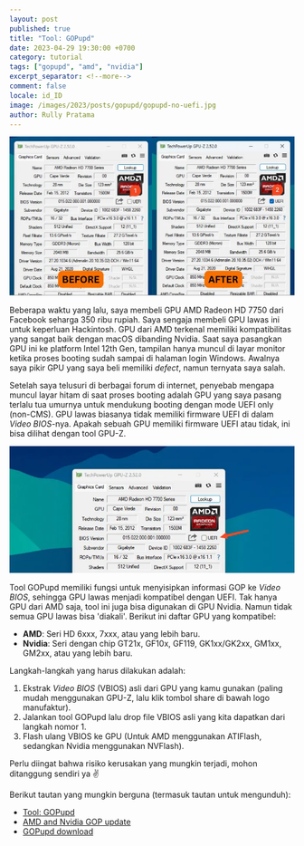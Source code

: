 ```yaml
---
layout: post
published: true
title: "Tool: GOPupd"
date: 2023-04-29 19:30:00 +0700
category: tutorial
tags: ["gopupd", "amd", "nvidia"]
excerpt_separator: <!--more-->
comment: false
locale: id_ID
image: /images/2023/posts/gopupd/gopupd-no-uefi.jpg
author: Rully Pratama
---
```


![Tampilan GPU-Z sebelum dan sesudah](/images/2023/posts/gopupd/gopupd-before-after.webp)

Beberapa waktu yang lalu, saya membeli GPU AMD Radeon HD 7750 dari Facebook seharga 350 ribu rupiah. Saya sengaja membeli GPU lawas ini untuk keperluan Hackintosh. GPU dari AMD terkenal memiliki kompatibilitas yang sangat baik dengan macOS dibanding Nvidia. Saat saya pasangkan GPU ini ke platform Intel 12th Gen, tampilan hanya muncul di layar monitor ketika proses booting sudah sampai di halaman login Windows. Awalnya saya pikir GPU yang saya beli memiliki *defect*, namun ternyata saya salah.
<!--more-->

Setelah saya telusuri di berbagai forum di internet, penyebab mengapa muncul layar hitam di saat proses booting adalah GPU yang saya pasang terlalu tua umurnya untuk mendukung booting dengan mode UEFI only (non-CMS). GPU lawas biasanya tidak memiliki firmware UEFI di dalam *Video BIOS*-nya. Apakah sebuah GPU memiliki firmware UEFI atau tidak, ini bisa dilihat dengan tool GPU-Z.

![GPU tanpa firmware UEFI](/images/2023/posts/gopupd/gopupd-no-uefi.webp)

Tool GOPupd memiliki fungsi untuk menyisipkan informasi GOP ke *Video BIOS*, sehingga GPU lawas menjadi kompatibel dengan UEFI. Tak hanya GPU dari AMD saja, tool ini juga bisa digunakan di GPU Nvidia. Namun tidak semua GPU lawas bisa 'diakali'. Berikut ini daftar GPU yang kompatibel:
- **AMD**: Seri HD 6xxx, 7xxx, atau yang lebih baru.
- **Nvidia**: Seri dengan chip GT21x, GF10x, GF119, GK1xx/GK2xx, GM1xx, GM2xx, atau yang lebih baru.

Langkah-langkah yang harus dilakukan adalah:
1. Ekstrak *Video BIOS* (VBIOS) asli dari GPU yang kamu gunakan (paling mudah menggunakan GPU-Z, lalu klik tombol share di bawah logo manufaktur).
2. Jalankan tool GOPupd lalu drop file VBIOS asli yang kita dapatkan dari langkah nomor 1.
3. Flash ulang VBIOS ke GPU (Untuk AMD menggunakan ATIFlash, sedangkan Nvidia menggunakan NVFlash).

Perlu diingat bahwa risiko kerusakan yang mungkin terjadi, mohon ditanggung sendiri ya ✌️

Berikut tautan yang mungkin berguna (termasuk tautan untuk mengunduh):
- [Tool: GOPupd](https://firmwaresecurity.com/2016/02/23/tool-gopupd/#:~:text=GOPupd%20is%20a%20tool%20that%20updates%20a%20GOP,older%20GPU%20compatible%20to%20pure%20UEFI%20%28non-CSM%29%20mode.)
- [AMD and Nvidia GOP update](https://web.archive.org/web/20230321142121/https://winraid.level1techs.com/t/amd-and-nvidia-gop-update-no-requests-diy/30917)
- [GOPupd download](/downloads/gopupd/GOPUpd_v1.9.6.5.rar)